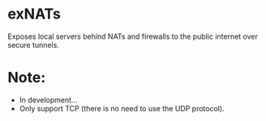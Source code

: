 # exNATs

Exposes local servers behind NATs and firewalls to the public internet over secure tunnels.


# Note:

* In development...
* Only support TCP (there is no need to use the UDP protocol).

